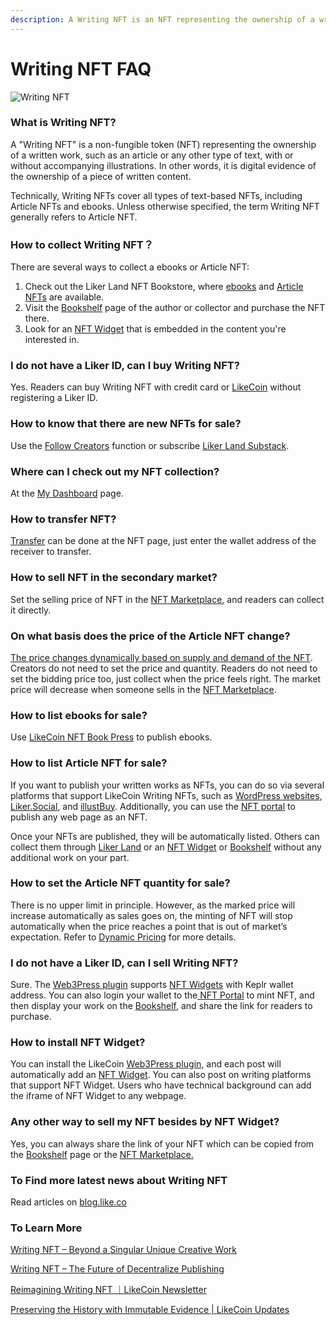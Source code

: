 ```yaml
---
description: A Writing NFT is an NFT representing the ownership of a written work
---
```


# Writing NFT FAQ

![Writing NFT](../.gitbook/assets/likecoin\_ad115\_writingnft\_b-01.jpeg)

### What is Writing NFT?

A "Writing NFT" is a non-fungible token (NFT) representing the ownership of a written work, such as an article or any other type of text, with or without accompanying illustrations. In other words, it is digital evidence of the ownership of a piece of written content.

Technically, Writing NFTs cover all types of text-based NFTs, including Article NFTs and ebooks. Unless otherwise specified, the term Writing NFT generally refers to Article NFT.

### How to collect Writing NFT？

There are several ways to collect a ebooks or Article NFT:

1. Check out the Liker Land NFT Bookstore, where [ebooks](https://liker.land/en/store) and [Article NFTs](https://liker.land/en/store/articles) are available.
2. Visit the [Bookshelf](liker-land-web/bookshelf.md) page of the author or collector and purchase the NFT there.
3. Look for an [NFT Widget](nft-portal/nft-widget.md) that is embedded in the content you're interested in.

### I do not have a Liker ID, can I buy Writing NFT?

Yes. Readers can buy Writing NFT with credit card or [LikeCoin](https://like.co/) without registering a Liker ID.

### How to know that there are new NFTs for sale?

Use the [Follow Creators](liker-land-web/follow-creators.md) function or subscribe [Liker Land Substack](https://newsletter.liker.land/).

### Where can I check out my NFT collection?

At the [My Dashboard](../archive/archive/writing-nft/dashboard.md) page.

### How to transfer NFT?

[Transfer](transfer-writing-nft/) can be done at the NFT page, just enter the wallet address of the receiver to transfer.

### How to sell NFT in the secondary market?

Set the selling price of NFT in the [NFT Marketplace](collect-writing-nft/nft-marketplace.md), and readers can collect it directly.

### On what basis does the price of the Article NFT change?

[The price changes dynamically based on supply and demand of the NFT](collect-writing-nft/dynamic-pricing.md). Creators do not need to set the price and quantity. Readers do not need to set the bidding price too, just collect when the price feels right. The market price will decrease when someone sells in the [NFT Marketplace](collect-writing-nft/nft-marketplace.md).

### How to list ebooks for sale?

Use [LikeCoin NFT Book Press](nft-book-press/) to publish ebooks.

### How to list Article NFT for sale?

If you want to publish your written works as NFTs, you can do so via several platforms that support LikeCoin Writing NFTs, such as [WordPress websites](../user-guide/wordpress.md), [Liker.Social](https://liker.social/), and [illustBuy](https://illustbuy.com/). Additionally, you can use the [NFT portal](https://app.like.co/nft/url) to publish any web page as an NFT.&#x20;

Once your NFTs are published, they will be automatically listed. Others can collect them through [Liker Land](https://liker.land/?utm\_source=docs) or an [NFT Widget](nft-portal/nft-widget.md) or [Bookshelf](liker-land-web/bookshelf.md) without any additional work on your part.

### How to set the Article NFT quantity for sale?

There is no upper limit in principle. However, as the marked price will increase automatically as sales goes on, the minting of NFT will stop automatically when the price reaches a point that is out of market’s expectation. Refer to [Dynamic Pricing](collect-writing-nft/dynamic-pricing.md) for more details.

### I do not have a Liker ID, can I sell Writing NFT?

Sure. The [Web3Press plugin](../user-guide/wordpress.md) supports [NFT Widgets](nft-portal/nft-widget.md) with Keplr wallet address. You can also login your wallet to the[ NFT Portal](../developer/likenft/nft-portal/) to mint NFT, and then display your work on the [Bookshelf](liker-land-web/bookshelf.md), and share the link for readers to purchase.

### How to install NFT Widget?

You can install the LikeCoin [Web3Press plugin](../user-guide/wordpress.md), and each post will automatically add an [NFT Widget](nft-portal/nft-widget.md). You can also post on writing platforms that support NFT Widget. Users who have technical background can add the iframe of NFT Widget to any webpage.

### Any other way to sell my NFT besides by NFT Widget?

Yes, you can always share the link of your NFT which can be copied from the [Bookshelf](liker-land-web/bookshelf.md) page or the [NFT Marketplace.](collect-writing-nft/nft-marketplace.md)

### To Find more latest news about Writing NFT

Read articles on [blog.like.co](https://blog.like.co/en/)

### To Learn More

[Writing NFT – Beyond a Singular Unique Creative Work](https://blog.like.co/en/writing-nft-beyond-a-singular-unique-creative-work/)

[Writing NFT – The Future of Decentralize Publishing](https://blog.like.co/en/writing-nft-medium-for-textual-works-on-web3/)

[Reimagining Writing NFT ｜LikeCoin Newsletter](https://blog.like.co/en/a-new-imagination-of-writing-nft-%EF%BD%9Clikecoin-newsletter/)

[Preserving the History with Immutable Evidence | LikeCoin Updates](https://blog.like.co/en/preserving-the-history-with-immutable-evidence-likecoin-updates/)
